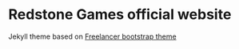 Redstone Games official website
=========================

Jekyll theme based on [Freelancer bootstrap theme ](http://startbootstrap.com/templates/freelancer/)
